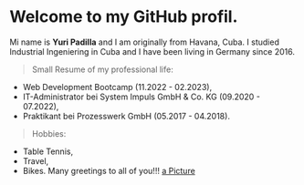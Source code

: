 # Welcome to my GitHub profil.
Mi name is **Yuri Padilla** and I am originally from Havana, Cuba. I studied Industrial Ingeniering in Cuba and I have been living in Germany since 2016.
> Small Resume of my professional life:
- Web Development Bootcamp (11.2022 - 02.2023),
- IT-Administrator bei System Impuls GmbH & Co. KG (09.2020 - 07.2022),
- Praktikant bei Prozesswerk GmbH (05.2017 - 04.2018).
> Hobbies:
- Table Tennis,
- Travel,
- Bikes.
Many greetings to all of you!!!
[a Picture](https://tenor.com/view/smiley-gif-25348437)
